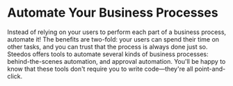 # Automate Your Business Processes

Instead of relying on your users to perform each part of a business process, automate it! The benefits are two-fold: your users can spend their time on other tasks, and you can trust that the process is always done just so. Steedos offers tools to automate several kinds of business processes: behind-the-scenes automation, and approval automation. You'll be happy to know that these tools don't require you to write code—they're all point-and-click.